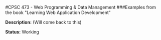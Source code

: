 #CPSC 473 - Web Programming & Data Management
###Examples from the book "Learning Web Application Development"

__Description:__ (Will come back to this)

__Status:__ Working
